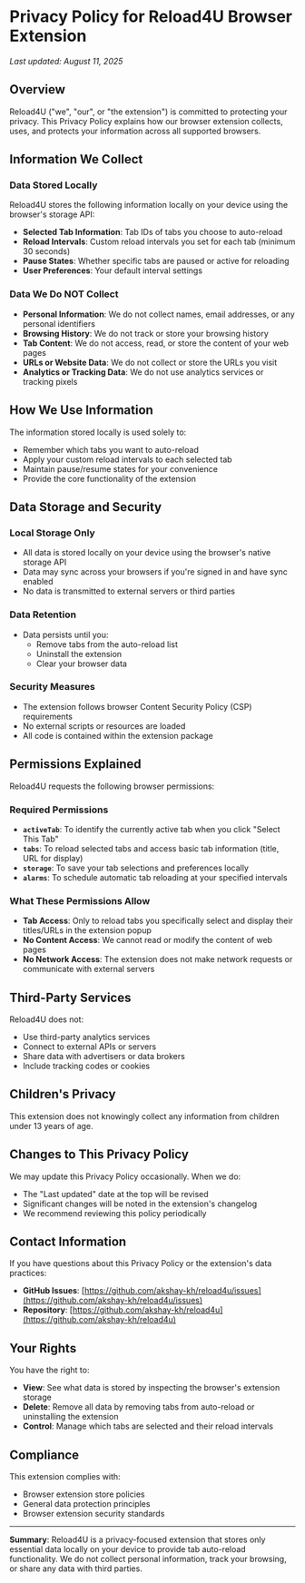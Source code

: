 # Privacy Policy for Reload4U Browser Extension

*Last updated: August 11, 2025*

## Overview

Reload4U ("we", "our", or "the extension") is committed to protecting your privacy. This Privacy Policy explains how our browser extension collects, uses, and protects your information across all supported browsers.

## Information We Collect

### Data Stored Locally
Reload4U stores the following information locally on your device using the browser's storage API:

- **Selected Tab Information**: Tab IDs of tabs you choose to auto-reload
- **Reload Intervals**: Custom reload intervals you set for each tab (minimum 30 seconds)
- **Pause States**: Whether specific tabs are paused or active for reloading
- **User Preferences**: Your default interval settings

### Data We Do NOT Collect

- **Personal Information**: We do not collect names, email addresses, or any personal identifiers
- **Browsing History**: We do not track or store your browsing history
- **Tab Content**: We do not access, read, or store the content of your web pages
- **URLs or Website Data**: We do not collect or store the URLs you visit
- **Analytics or Tracking Data**: We do not use analytics services or tracking pixels

## How We Use Information

The information stored locally is used solely to:

- Remember which tabs you want to auto-reload
- Apply your custom reload intervals to each selected tab
- Maintain pause/resume states for your convenience
- Provide the core functionality of the extension

## Data Storage and Security

### Local Storage Only
- All data is stored locally on your device using the browser's native storage API
- Data may sync across your browsers if you're signed in and have sync enabled
- No data is transmitted to external servers or third parties

### Data Retention
- Data persists until you:
  - Remove tabs from the auto-reload list
  - Uninstall the extension
  - Clear your browser data

### Security Measures
- The extension follows browser Content Security Policy (CSP) requirements
- No external scripts or resources are loaded
- All code is contained within the extension package

## Permissions Explained

Reload4U requests the following browser permissions:

### Required Permissions

- **`activeTab`**: To identify the currently active tab when you click "Select This Tab"
- **`tabs`**: To reload selected tabs and access basic tab information (title, URL for display)
- **`storage`**: To save your tab selections and preferences locally
- **`alarms`**: To schedule automatic tab reloading at your specified intervals

### What These Permissions Allow

- **Tab Access**: Only to reload tabs you specifically select and display their titles/URLs in the extension popup
- **No Content Access**: We cannot read or modify the content of web pages
- **No Network Access**: The extension does not make network requests or communicate with external servers

## Third-Party Services

Reload4U does not:
- Use third-party analytics services
- Connect to external APIs or servers
- Share data with advertisers or data brokers
- Include tracking codes or cookies

## Children's Privacy

This extension does not knowingly collect any information from children under 13 years of age.

## Changes to This Privacy Policy

We may update this Privacy Policy occasionally. When we do:
- The "Last updated" date at the top will be revised
- Significant changes will be noted in the extension's changelog
- We recommend reviewing this policy periodically

## Contact Information

If you have questions about this Privacy Policy or the extension's data practices:

- **GitHub Issues**: [https://github.com/akshay-kh/reload4u/issues](https://github.com/akshay-kh/reload4u/issues)
- **Repository**: [https://github.com/akshay-kh/reload4u](https://github.com/akshay-kh/reload4u)

## Your Rights

You have the right to:
- **View**: See what data is stored by inspecting the browser's extension storage
- **Delete**: Remove all data by removing tabs from auto-reload or uninstalling the extension
- **Control**: Manage which tabs are selected and their reload intervals

## Compliance

This extension complies with:
- Browser extension store policies
- General data protection principles
- Browser extension security standards

---

**Summary**: Reload4U is a privacy-focused extension that stores only essential data locally on your device to provide tab auto-reload functionality. We do not collect personal information, track your browsing, or share any data with third parties.